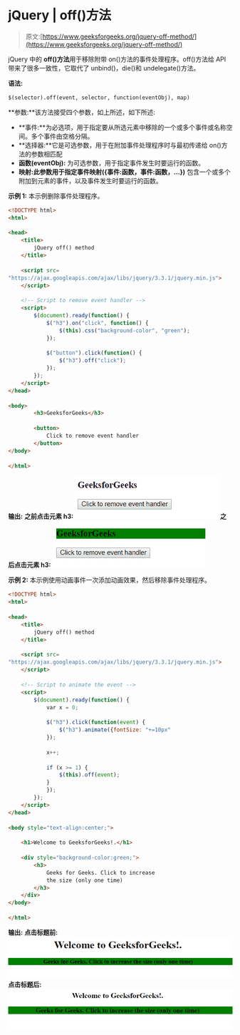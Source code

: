 # jQuery | off()方法

> 原文:[https://www.geeksforgeeks.org/jquery-off-method/](https://www.geeksforgeeks.org/jquery-off-method/)

jQuery 中的 **off()方法**用于移除附带 on()方法的事件处理程序。off()方法给 API 带来了很多一致性，它取代了 unbind()，die()和 undelegate()方法。

**语法:**

```html
$(selector).off(event, selector, function(eventObj), map)
```

**参数:**该方法接受四个参数，如上所述，如下所述:

*   **事件:**为必选项，用于指定要从所选元素中移除的一个或多个事件或名称空间。多个事件由空格分隔。
*   **选择器:**它是可选参数，用于在附加事件处理程序时与最初传递给 on()方法的参数相匹配
*   **函数(eventObj):** 为可选参数，用于指定事件发生时要运行的函数。
*   **映射:**此参数用于指定事件映射**({事件:函数，事件:函数，…})** 包含一个或多个附加到元素的事件，以及事件发生时要运行的函数。

**示例 1:** 本示例删除事件处理程序。

```html
<!DOCTYPE html>
<html>

<head>
    <title>
        jQuery off() method
    </title>

    <script src=
"https://ajax.googleapis.com/ajax/libs/jquery/3.3.1/jquery.min.js">
    </script>

    <!-- Script to remove event handler -->
    <script>
        $(document).ready(function() {
            $("h3").on("click", function() {
                $(this).css("background-color", "green");
            });

            $("button").click(function() {
                $("h3").off("click");
            });
        });
    </script>
</head>

<body>
        <h3>GeeksforGeeks</h3> 

        <button>
            Click to remove event handler
        </button>
</body>

</html>
```

**输出:**
**之前点击元素 h3:**
![](img/a2d6cc99881dc4af47b45b8b0dc3e998.png)
**之后点击元素 h3:**
![](img/340ef072070d0f6f5d9c7221ea6f3c03.png)

**示例 2:** 本示例使用动画事件一次添加动画效果，然后移除事件处理程序。

```html
<!DOCTYPE html>
<html>

<head>
    <title>
        jQuery off() method
    </title>

    <script src=
"https://ajax.googleapis.com/ajax/libs/jquery/3.3.1/jquery.min.js">
    </script>

    <!-- Script to animate the event -->
    <script>
        $(document).ready(function() {
            var x = 0;

            $("h3").click(function(event) {
                $("h3").animate({fontSize: "+=10px"
            });

            x++;

            if (x >= 1) {
                $(this).off(event);
            }
            });
        });
    </script>
</head>

<body style="text-align:center;">

    <h1>Welcome to GeeksforGeeks!.</h1> 

    <div style="background-color:green;">
        <h3>
            Geeks for Geeks. Click to increase
            the size (only one time)
        </h3>    
    </div>
</body>

</html>
```

**输出:**
**点击标题前:**
![](img/6ed1462835a68b9698c4f1d42810ec22.png)
**点击标题后:**
![](img/6e156c08c1bfe5c000d4e4eb8a8b950a.png)